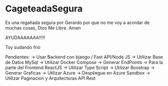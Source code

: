 # CageteadaSegura
Es una regañada segura por Gerardo por que no me voy a acordar de muchas cosas, Dios Me Libre. Amen

AYUDAAAAAAA!!!!!


Toy sudando frio

Pendientes:
-> Usar Backend con bjango  / Fast API/Node JS
-> Utilizar Base de Datos MySql
-> Utilizar Docker Compose
-> Generar EndPoints
-> Para la parte del Frontend ReactJS
-> Utilizar Type Script
-> Utilizar Boostrap
-> Generar Graficas
-> Utilizar Azure
-> Despliegue en Azure Sandbox
-> Utilizar Paginacion y Arquitecturas API Rest
